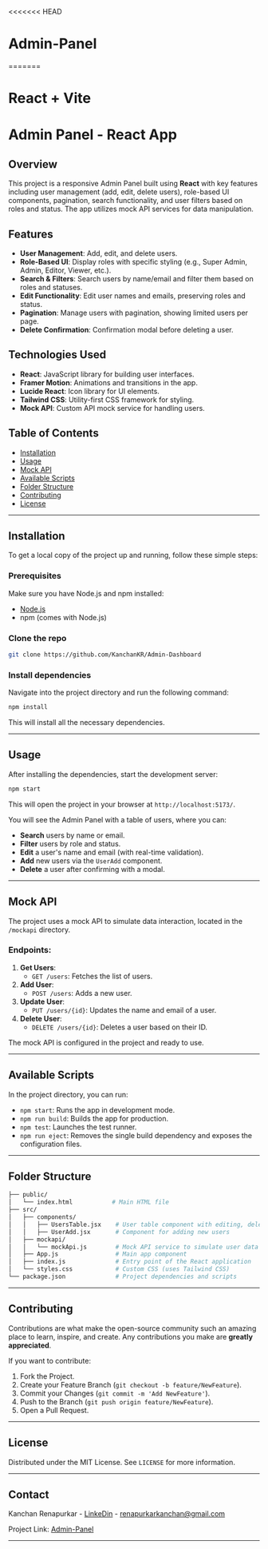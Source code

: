 <<<<<<< HEAD
# Admin-Panel
=======
# React + Vite


# Admin Panel - React App

## Overview

This project is a responsive Admin Panel built using **React** with key features including user management (add, edit, delete users), role-based UI components, pagination, search functionality, and user filters based on roles and status. The app utilizes mock API services for data manipulation.

## Features

- **User Management**: Add, edit, and delete users.
- **Role-Based UI**: Display roles with specific styling (e.g., Super Admin, Admin, Editor, Viewer, etc.).
- **Search & Filters**: Search users by name/email and filter them based on roles and statuses.
- **Edit Functionality**: Edit user names and emails, preserving roles and status.
- **Pagination**: Manage users with pagination, showing limited users per page.
- **Delete Confirmation**: Confirmation modal before deleting a user.

## Technologies Used

- **React**: JavaScript library for building user interfaces.
- **Framer Motion**: Animations and transitions in the app.
- **Lucide React**: Icon library for UI elements.
- **Tailwind CSS**: Utility-first CSS framework for styling.
- **Mock API**: Custom API mock service for handling users.

## Table of Contents

- [Installation](#installation)
- [Usage](#usage)
- [Mock API](#mock-api)
- [Available Scripts](#available-scripts)
- [Folder Structure](#folder-structure)
- [Contributing](#contributing)
- [License](#license)

---

## Installation

To get a local copy of the project up and running, follow these simple steps:

### Prerequisites

Make sure you have Node.js and npm installed:

- [Node.js](https://nodejs.org/)
- npm (comes with Node.js)

### Clone the repo

```bash
git clone https://github.com/KanchanKR/Admin-Dashboard
```

### Install dependencies

Navigate into the project directory and run the following command:

```bash
npm install
```

This will install all the necessary dependencies.

---

## Usage

After installing the dependencies, start the development server:

```bash
npm start
```

This will open the project in your browser at `http://localhost:5173/`.

You will see the Admin Panel with a table of users, where you can:

- **Search** users by name or email.
- **Filter** users by role and status.
- **Edit** a user's name and email (with real-time validation).
- **Add** new users via the `UserAdd` component.
- **Delete** a user after confirming with a modal.

---

## Mock API

The project uses a mock API to simulate data interaction, located in the `/mockapi` directory.

### Endpoints:

1. **Get Users**:
   - `GET /users`: Fetches the list of users.
2. **Add User**:
   - `POST /users`: Adds a new user.
3. **Update User**:
   - `PUT /users/{id}`: Updates the name and email of a user.
4. **Delete User**:
   - `DELETE /users/{id}`: Deletes a user based on their ID.

The mock API is configured in the project and ready to use.

---

## Available Scripts

In the project directory, you can run:

- `npm start`: Runs the app in development mode.
- `npm run build`: Builds the app for production.
- `npm test`: Launches the test runner.
- `npm run eject`: Removes the single build dependency and exposes the configuration files.

---

## Folder Structure

```bash
├── public/
│   └── index.html           # Main HTML file
├── src/
│   ├── components/
│   │   ├── UsersTable.jsx    # User table component with editing, deletion, and pagination features
│   │   ├── UserAdd.jsx       # Component for adding new users
│   ├── mockapi/
│   │   └── mockApi.js        # Mock API service to simulate user data
│   ├── App.js                # Main app component
│   ├── index.js              # Entry point of the React application
│   └── styles.css            # Custom CSS (uses Tailwind CSS)
└── package.json              # Project dependencies and scripts
```

---

## Contributing

Contributions are what make the open-source community such an amazing place to learn, inspire, and create. Any contributions you make are **greatly appreciated**.

If you want to contribute:

1. Fork the Project.
2. Create your Feature Branch (`git checkout -b feature/NewFeature`).
3. Commit your Changes (`git commit -m 'Add NewFeature'`).
4. Push to the Branch (`git push origin feature/NewFeature`).
5. Open a Pull Request.

---

## License

Distributed under the MIT License. See `LICENSE` for more information.

---

## Contact

Kanchan Renapurkar - [LinkeDin](www.linkedin.com/in/kanchan-renapurkar) - renapurkarkanchan@gmail.com

Project Link: [Admin-Panel]((https://github.com/KanchanKR/Admin-Dashboard))

---
